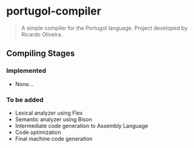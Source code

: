 # portugol-compiler

> A simple compiler for the Portugol language. Project developed by Ricardo Oliveira.

## Compiling Stages

### Implemented
- None...

### To be added
- Lexical analyzer using Flex
- Semantic analyzer using Bison
- Intermediate code generation to Assembly Language
- Code optimization
- Final machine code generation

